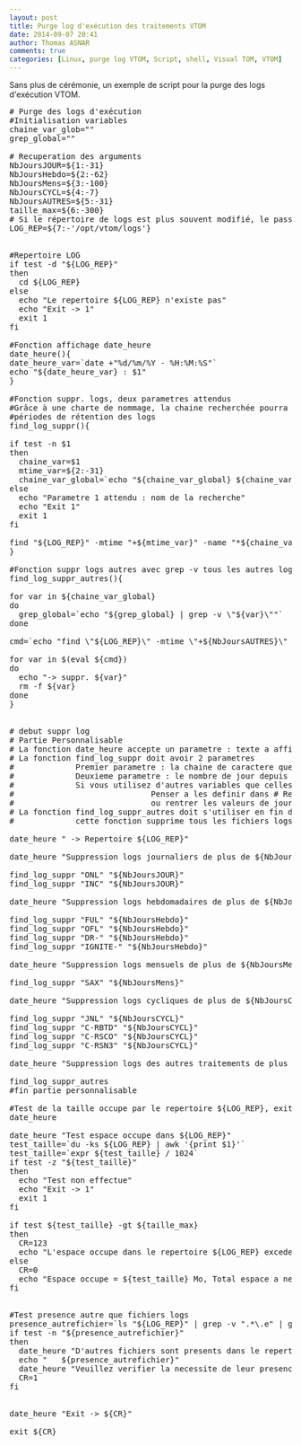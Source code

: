 ```yaml
---
layout: post
title: Purge log d'exécution des traitements VTOM
date: 2014-09-07 20:41
author: Thomas ASNAR
comments: true
categories: [Linux, purge log VTOM, Script, shell, Visual TOM, VTOM]
---
```

Sans plus de cérémonie, un exemple de script pour la purge des logs d'exécution VTOM.
<!--more-->
<pre lang="bash">
# Purge des logs d'exécution
#Initialisation variables
chaine_var_glob=""
grep_global=""

# Recuperation des arguments
NbJoursJOUR=${1:-31}
NbJoursHebdo=${2:-62}
NbJoursMens=${3:-100}
NbJoursCYCL=${4:-7}
NbJoursAUTRES=${5:-31}
taille_max=${6:-300}
# Si le répertoire de logs est plus souvent modifié, le passer en 1er param
LOG_REP=${7:-'/opt/vtom/logs'}


#Repertoire LOG
if test -d "${LOG_REP}"
then
  cd ${LOG_REP}
else
  echo "Le repertoire ${LOG_REP} n'existe pas"
  echo "Exit -> 1"
  exit 1
fi

#Fonction affichage date_heure
date_heure(){
date_heure_var=`date +"%d/%m/%Y - %H:%M:%S"`
echo "${date_heure_var} : $1"
}

#Fonction suppr. logs, deux parametres attendus
#Grâce à une charte de nommage, la chaine recherchée pourra affiner les
#périodes de rétention des logs
find_log_suppr(){

if test -n $1
then
  chaine_var=$1
  mtime_var=${2:-31}
  chaine_var_global=`echo "${chaine_var_global} ${chaine_var}"`
else
  echo "Parametre 1 attendu : nom de la recherche"
  echo "Exit 1"
  exit 1
fi

find "${LOG_REP}" -mtime "+${mtime_var}" -name "*${chaine_var}*" -exec echo "-> suppr " {} \; -exec rm -f {} \;
}

#Fonction suppr logs autres avec grep -v tous les autres logs deja cherche et suppr
find_log_suppr_autres(){

for var in ${chaine_var_global}
do
  grep_global=`echo "${grep_global} | grep -v \"${var}\""`
done

cmd=`echo "find \"${LOG_REP}\" -mtime \"+${NbJoursAUTRES}\" | grep -e \".*\.o\" -e \".*\.e\" ${grep_global}"`

for var in $(eval ${cmd})
do
  echo "-> suppr. ${var}"
  rm -f ${var}
done
}


# debut suppr log
# Partie Personnalisable
# La fonction date_heure accepte un parametre : texte a afficher
# La fonction find_log_suppr doit avoir 2 parametres
#             Premier parametre : la chaine de caractere que l'on cherche
#             Deuxieme parametre : le nombre de jour depuis lequel le fichier n'a pas ete modifie
#             Si vous utilisez d'autres variables que celles definies dans # Recuperation des arguments :
#                             Penser a les definir dans # Recuperation des arguments
#                             ou rentrer les valeurs de jours en dur entre doubles quotes ex : "14"
# La fonction find_log_suppr_autres doit s'utiliser en fin de la partie personnalisable sans parametre
#             cette fonction supprime tous les fichiers logs qui n'ont pas ete traite en amont

date_heure " -> Repertoire ${LOG_REP}"

date_heure "Suppression logs journaliers de plus de ${NbJoursJOUR} jours"

find_log_suppr "ONL" "${NbJoursJOUR}"
find_log_suppr "INC" "${NbJoursJOUR}"

date_heure "Suppression logs hebdomadaires de plus de ${NbJoursHebdo} jours"

find_log_suppr "FUL" "${NbJoursHebdo}"
find_log_suppr "OFL" "${NbJoursHebdo}"
find_log_suppr "DR-" "${NbJoursHebdo}"
find_log_suppr "IGNITE-" "${NbJoursHebdo}"

date_heure "Suppression logs mensuels de plus de ${NbJoursMens} jours"

find_log_suppr "SAX" "${NbJoursMens}"

date_heure "Suppression logs cycliques de plus de ${NbJoursCYCL} jours"

find_log_suppr "JNL" "${NbJoursCYCL}"
find_log_suppr "C-RBTD" "${NbJoursCYCL}"
find_log_suppr "C-RSCO" "${NbJoursCYCL}"
find_log_suppr "C-RSN3" "${NbJoursCYCL}"

date_heure "Suppression logs des autres traitements de plus de ${NbJoursAUTRES} jours"

find_log_suppr_autres
#fin partie personnalisable

#Test de la taille occupe par le repertoire ${LOG_REP}, exit si superieur a ${taille_max} en Mo
date_heure

date_heure "Test espace occupe dans ${LOG_REP}"
test_taille=`du -ks ${LOG_REP} | awk '{print $1}'`
test_taille=`expr ${test_taille} / 1024`
if test -z "${test_taille}"
then
  echo "Test non effectue"
  echo "Exit -> 1"
  exit 1
fi

if test ${test_taille} -gt ${taille_max}
then
  CR=123
  echo "L'espace occupe dans le repertoire ${LOG_REP} excede les ${taille_max} Mo"
else
  CR=0
  echo "Espace occupe = ${test_taille} Mo, Total espace a ne pas depasser = ${taille_max} Mo"
fi


#Test presence autre que fichiers logs
presence_autrefichier=`ls "${LOG_REP}" | grep -v ".*\.e" | grep -v ".*\.o"`
if test -n "${presence_autrefichier}"
then
  date_heure "D'autres fichiers sont presents dans le repertoire ${LOG_REP} : "
  echo "   ${presence_autrefichier}"
  date_heure "Veuillez verifier la necessite de leur presence et supprimer les au besoin(voir administrateur VTOM)"
  CR=1
fi


date_heure "Exit -> ${CR}"

exit ${CR}

</pre>
